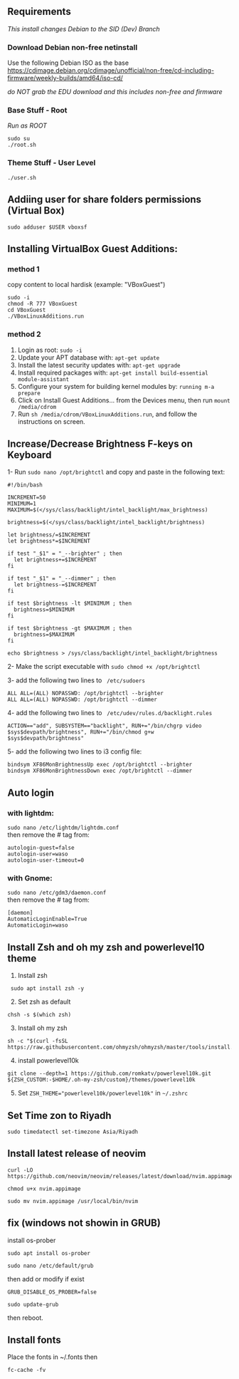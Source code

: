 ## Requirements
_This install changes Debian to the SID (Dev) Branch_

### Download Debian non-free netinstall

Use the following Debian ISO as the base <https://cdimage.debian.org/cdimage/unofficial/non-free/cd-including-firmware/weekly-builds/amd64/iso-cd/>

*do NOT grab the EDU download and this includes non-free and firmware*
### Base Stuff - Root

_Run as ROOT_
```
sudo su
./root.sh
```

### Theme Stuff - User Level
 ```
 ./user.sh
 ```
## Addiing user for share folders permissions (Virtual Box)
 ```
sudo adduser $USER vboxsf
 ```

## Installing VirtualBox Guest Additions:

### **method 1**
copy content to local hardisk (example: "VBoxGuest")
```
sudo -i
chmod -R 777 VBoxGuest
cd VBoxGuest
./VBoxLinuxAdditions.run
```
### **method 2**
1. Login as root: ```sudo -i```
2. Update your APT database with: ```apt-get update```
3. Install the latest security updates with: ```apt-get upgrade```
4. Install required packages with: ```apt-get install build-essential module-assistant```
5. Configure your system for building kernel modules by: ```running m-a prepare```
6. Click on Install Guest Additions… from the Devices menu, then run ```mount /media/cdrom```
7. Run ```sh /media/cdrom/VBoxLinuxAdditions.run```, and follow the instructions on screen.

## Increase/Decrease Brightness F-keys on Keyboard

1- Run ```sudo nano /opt/brightctl``` and copy and paste in the following text:
```
#!/bin/bash

INCREMENT=50
MINIMUM=1
MAXIMUM=$(</sys/class/backlight/intel_backlight/max_brightness)

brightness=$(</sys/class/backlight/intel_backlight/brightness)

let brightness/=$INCREMENT
let brightness*=$INCREMENT

if test "_$1" = "_--brighter" ; then
  let brightness+=$INCREMENT
fi

if test "_$1" = "_--dimmer" ; then
  let brightness-=$INCREMENT
fi

if test $brightness -lt $MINIMUM ; then
  brightness=$MINIMUM
fi

if test $brightness -gt $MAXIMUM ; then
  brightness=$MAXIMUM
fi

echo $brightness > /sys/class/backlight/intel_backlight/brightness
```

2- Make the script executable with ```sudo chmod +x /opt/brightctl```

3- add the following two lines to ``` /etc/sudoers```
```
ALL ALL=(ALL) NOPASSWD: /opt/brightctl --brighter
ALL ALL=(ALL) NOPASSWD: /opt/brightctl --dimmer
```
4- add the following two lines to ``` /etc/udev/rules.d/backlight.rules```

```
ACTION=="add", SUBSYSTEM=="backlight", RUN+="/bin/chgrp video $sys$devpath/brightness", RUN+="/bin/chmod g+w $sys$devpath/brightness"
```

5- add the following two lines to i3 config file:
```
bindsym XF86MonBrightnessUp exec /opt/brightctl --brighter
bindsym XF86MonBrightnessDown exec /opt/brightctl --dimmer
```

## Auto login 
### with lightdm:
```sudo nano /etc/lightdm/lightdm.conf```<br>
then remove the # tag from:
```
autologin-guest=false
autologin-user=waso
autologin-user-timeout=0
```
### with Gnome:
```sudo nano /etc/gdm3/daemon.conf```<br>
then remove the # tag from:
```
[daemon]
AutomaticLoginEnable=True
AutomaticLogin=waso
```

## Install Zsh and oh my zsh and powerlevel10 theme
1. Install zsh
```
 sudo apt install zsh -y
```
2. Set zsh as default
```
chsh -s $(which zsh)
```
3. Install oh my zsh
```
sh -c "$(curl -fsSL https://raw.githubusercontent.com/ohmyzsh/ohmyzsh/master/tools/install.sh)"
```
4. install powerlevel10k
```
git clone --depth=1 https://github.com/romkatv/powerlevel10k.git ${ZSH_CUSTOM:-$HOME/.oh-my-zsh/custom}/themes/powerlevel10k
```
5. Set ``` ZSH_THEME="powerlevel10k/powerlevel10k" ``` in ``` ~/.zshrc ```

## Set Time zon to Riyadh

```
sudo timedatectl set-timezone Asia/Riyadh
```

## Install latest release of neovim
```
curl -LO https://github.com/neovim/neovim/releases/latest/download/nvim.appimage
```
```
chmod u+x nvim.appimage
```
```
sudo mv nvim.appimage /usr/local/bin/nvim
```
## fix (windows not showin in GRUB)
install os-prober
```
sudo apt install os-prober
```
```
sudo nano /etc/default/grub
```
then add or modify if exist
```
GRUB_DISABLE_OS_PROBER=false
```
```
sudo update-grub
```

then reboot.

## Install fonts

Place the fonts in ~/.fonts then

```
fc-cache -fv
```
